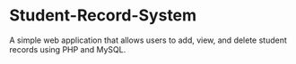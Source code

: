 # Student-Record-System
A simple web application that allows users to add, view, and delete student records using PHP and MySQL.
